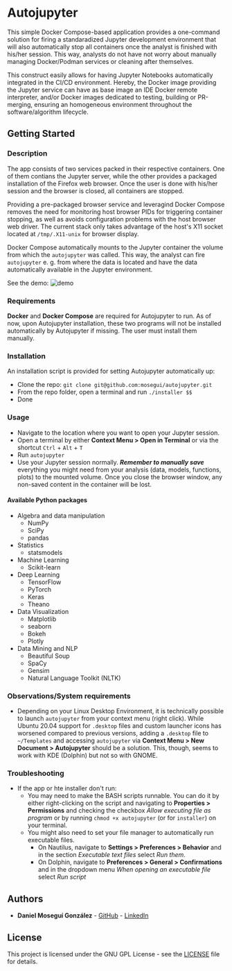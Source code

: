 # Autojupyter

This simple Docker Compose-based application provides a one-command solution for firing a standaradized Jupyter development environment that will also automatically stop all containers once the analyst is finished with his/her session. This way, analysts do not have not worry about manually managing Docker/Podman services or cleaning after themselves.

This construct easily allows for having Jupyter Notebooks automatically integrated in the CI/CD environment. Hereby, the Docker image providing the Jupyter service can have as base image an IDE Docker remote interpreter, and/or Docker images dedicated to testing, building or PR-merging, ensuring an homogeneous environment throughout the software/algorithm lifecycle.


## Getting Started

### Description

The app consists of two services packed in their respective containers. One of them contians the Jupyter server, while the other provides a packaged installation of the Firefox web browser. Once the user is done with his/her session and the browser is closed, all containers are stopped.

 Providing a pre-packaged browser service and leveragind Docker Compose removes the need for monitoring host browser PIDs for triggering container stopping, as well as avoids configuration problems with the host browser web driver. The current stack only takes advantage of the host's X11 socket located at `/tmp/.X11-unix` for browser display.

Docker Compose automatically mounts to the Jupyter container the volume from which the `autojupyter` was called. This way, the analyst can fire `autojupyter` e. g. from where the data is located and have the data automatically available in the Jupyter environment.

See the demo:
![demo](video/demo.gif)


### Requirements

**Docker** and **Docker Compose** are required for Autojupyter to run. As of now, upon Autojupyter installation, these two programs will not be installed automatically by Autojupyter if missing. The user must install them manually.


### Installation

An installation script is provided for setting Autojupyter automatically up:

- Clone the repo: `git clone git@github.com:mosegui/autojupyter.git`
- From the repo folder, open a terminal and run `./installer $$`
- Done


### Usage

- Navigate to the location where you want to open your Jupyter session.
- Open a terminal by either **Context Menu > Open in Terminal** or via the shortcut `Ctrl` + `Alt` + `T`
- Run `autojupyter`
- Use your Jupyter session normally. ***Remember to manually save*** everything you might need from your analysis (data, models, functions, plots) to the mounted volume. Once you close the browser window, any non-saved content in the container will be lost.

#### Available Python packages

- Algebra and data manipulation
	- NumPy
	- SciPy
	- pandas
- Statistics
	- statsmodels
- Machine Learning
	- Scikit-learn
- Deep Learning
	- TensorFlow
	- PyTorch
	- Keras
	- Theano
- Data Visualization
	- Matplotlib
	- seaborn
	- Bokeh
	- Plotly
- Data Mining and NLP
	- Beautiful Soup
	- SpaCy
	- Gensim
	- Natural Language Toolkit (NLTK)

### Observations/System requirements

- Depending on your Linux Desktop Environment, it is technically possible to launch `autojupyter` from your context menu (right click). While Ubuntu 20.04 support for `.desktop` files and custom launcher icons has worsened compared to previous versions, adding a `.desktop` file to `~/Templates` and accessing `autojupyter` via **Context Menu > New Document > Autojupyter** should be a solution. This, though, seems to work with KDE (Dolphin) but not so with GNOME.

### Troubleshooting

- If the app or hte installer don't run:
	- You may need to make the BASH scripts runnable. You can do it by either right-clicking on the script and navigating to **Properties > Permissions** and checking the checkbox *Allow executing file as program* or by running `chmod +x autojupyter` (or for `installer`)  on your terminal.
	- You might also need to set your file manager to automatically run executable files.
		- On Nautilus, navigate to **Settings > Preferences > Behavior** and in the section *Executable text files* select  *Run them*.
		- On Dolphin, navigate to **Preferences > General > Confirmations** and in the dropdown menu *When opening an executable file* select *Run script*


## Authors
* **Daniel Moseguí González** - [GitHub](https://github.com/mosegui) - [LinkedIn](https://www.linkedin.com/in/daniel-mosegu%C3%AD-gonz%C3%A1lez-5aa02849/)

## License

This project is licensed under the GNU GPL License - see the [LICENSE](LICENSE.txt) file for details.
